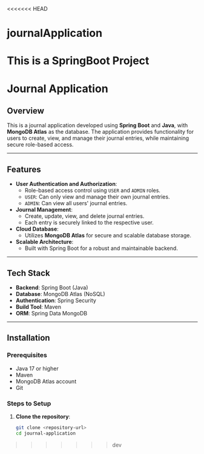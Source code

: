 <<<<<<< HEAD
# journalApplication
This is a SpringBoot Project
=======
# Journal Application  

## Overview  
This is a journal application developed using **Spring Boot** and **Java**, with **MongoDB Atlas** as the database. The application provides functionality for users to create, view, and manage their journal entries, while maintaining secure role-based access.  

---  

## Features  
- **User Authentication and Authorization**:  
  - Role-based access control using `USER` and `ADMIN` roles.  
  - `USER`: Can only view and manage their own journal entries.  
  - `ADMIN`: Can view all users' journal entries.  
- **Journal Management**:  
  - Create, update, view, and delete journal entries.  
  - Each entry is securely linked to the respective user.  
- **Cloud Database**:  
  - Utilizes **MongoDB Atlas** for secure and scalable database storage.  
- **Scalable Architecture**:  
  - Built with Spring Boot for a robust and maintainable backend.  

---  

## Tech Stack  
- **Backend**: Spring Boot (Java)  
- **Database**: MongoDB Atlas (NoSQL)  
- **Authentication**: Spring Security  
- **Build Tool**: Maven  
- **ORM**: Spring Data MongoDB  

---  

## Installation  

### Prerequisites  
- Java 17 or higher  
- Maven  
- MongoDB Atlas account  
- Git  

### Steps to Setup  

1. **Clone the repository**:  
   ```bash  
   git clone <repository-url>  
   cd journal-application  
>>>>>>> dev
